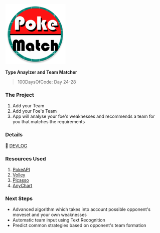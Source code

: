 ![PokeMatch](https://github.com/victoria-lo/PokeMatch/blob/master/app/src/main/res/mipmap-xxxhdpi/ic_launcher_round.png?raw=true)

**Type Anaylzer and Team Matcher**
> 100DaysOfCode: Day 24-28

### The Project
1. Add your Team
2. Add your Foe's Team
3. App will analyse your foe's weaknesses and recommends a team for you that matches the requirements

### Details
📝 [DEVLOG](https://medium.com/@victoria2666/100-days-of-code-day-24-28-of-100-8ef4bd62ca33)

### Resources Used
1. [PokeAPI](https://pokeapi.co/)
2. [Volley](https://developer.android.com/training/volley)
3. [Picasso](https://square.github.io/picasso/)
4. [AnyChart](https://github.com/AnyChart/AnyChart-Android)

### Next Steps
- Advanced algorithm which takes into account possible opponent's moveset and your own weaknesses
- Automatic team input using Text Recognition
- Predict common strategies based on opponent's team formation
